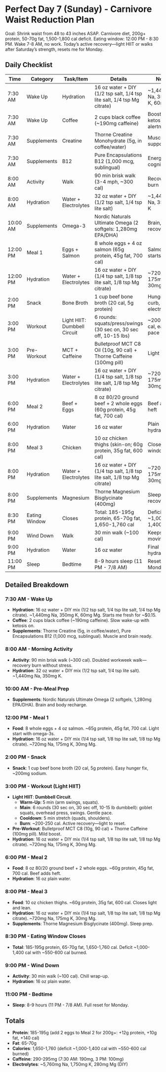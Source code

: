 # Perfect Day 7 (Sunday) - Carnivore Waist Reduction Plan

Goal: Shrink waist from 48 to 43 inches ASAP. Carnivore diet, 200g+ protein, 50-70g fat, 1,500-1,800 cal deficit. Eating window: 12:00 PM - 8:30 PM. Wake 7-8 AM, no work. Today’s active recovery—light HIIT or walks after Saturday’s strength, resets me for Monday.

## Daily Checklist

| Time      | Category       | Task/Item                  | Details                                                                | Notes                           |
|-----------|----------------|----------------------------|------------------------------------------------------------------------|---------------------------------|
| 7:30 AM   | Wake Up        | Hydration                  | 16 oz water + DIY (1/2 tsp salt, 1/4 tsp lite salt, 1/4 tsp Mg citrate) | ~1,440mg Na, 350mg K, 60mg Mg   |
| 7:30 AM   | Wake Up        | Coffee                     | 2 cups black coffee (~190mg caffeine)                                  | Boosts ketosis, alertness       |
| 7:30 AM   | Supplements    | Creatine                   | Thorne Creatine Monohydrate (5g, in coffee/water)                      | Muscle/brain support            |
| 7:30 AM   | Supplements    | B12                        | Pure Encapsulations B12 (1,000 mcg, sublingual)                        | Energy, cognition               |
| 8:00 AM   | Activity       | Walk                       | 90 min brisk walk (3-4 mph, ~300 cal)                                  | Recovery burn                   |
| 8:00 AM   | Hydration      | Water + Electrolytes       | 32 oz water + DIY (1/2 tsp salt, 1/4 tsp lite salt)                    | ~1,440mg Na, 350mg K            |
| 10:00 AM  | Supplements    | Omega-3                    | Nordic Naturals Ultimate Omega (2 softgels: 1,280mg EPA/DHA)           | Brain, recovery                 |
| 12:00 PM  | Meal 1         | Eggs + Salmon              | 8 whole eggs + 4 oz salmon (65g protein, 45g fat, 700 cal)             | Salmon starts light             |
| 12:00 PM  | Hydration      | Water + Electrolytes       | 16 oz water + DIY (1/4 tsp salt, 1/8 tsp lite salt, 1/8 tsp Mg citrate) | ~720mg Na, 175mg K, 30mg Mg     |
| 2:00 PM   | Snack          | Bone Broth                 | 1 cup beef bone broth (20 cal, 5g protein)                             | Hunger curb, electrolytes       |
| 3:00 PM   | Workout        | Light HIIT: Dumbbell Circuit | 6 rounds: squats/press/swings (30 sec on, 30 sec off, 10-15 lbs)       | ~200-250 cal, easy pace         |
| 3:00 PM   | Pre-Workout    | MCT + Caffeine             | Bulletproof MCT C8 Oil (10g, 90 cal) + Thorne Caffeine (100mg pill)    | Light boost                     |
| 3:00 PM   | Hydration      | Water + Electrolytes       | 16 oz water + DIY (1/4 tsp salt, 1/8 tsp lite salt, 1/8 tsp Mg citrate) | ~720mg Na, 175mg K, 30mg Mg     |
| 6:00 PM   | Meal 2         | Beef + Eggs                | 8 oz 80/20 ground beef + 2 whole eggs (60g protein, 45g fat, 700 cal)  | Beef adds heft                  |
| 6:00 PM   | Hydration      | Water                      | 16 oz water                                                            | Plain hydration                 |
| 8:00 PM   | Meal 3         | Chicken                    | 10 oz chicken thighs (skin-on; 60g protein, 35g fat, 600 cal)          | Closes window                   |
| 8:00 PM   | Hydration      | Water + Electrolytes       | 16 oz water + DIY (1/4 tsp salt, 1/8 tsp lite salt, 1/8 tsp Mg citrate) | ~720mg Na, 175mg K, 30mg Mg     |
| 8:00 PM   | Supplements    | Magnesium                  | Thorne Magnesium Bisglycinate (400mg)                                  | Sleep, recovery                 |
| 8:30 PM   | Eating Window  | Closes                     | Total: 185-195g protein, 65-70g fat, 1,650-1,760 cal                   | Deficit ~1,000-1,400 cal        |
| 9:00 PM   | Wind Down      | Walk                       | 30 min walk (~100 cal)                                                 | Keeps me moving                 |
| 9:00 PM   | Hydration      | Water                      | 16 oz water                                                            | Final hydration                 |
| 11:00 PM  | Sleep          | Bedtime                    | 8-9 hours sleep (11 PM - 7/8 AM)                                       | Reset for Monday                |

## Detailed Breakdown

### 7:30 AM - Wake Up
- **Hydration**: 16 oz water + DIY mix (1/2 tsp salt, 1/4 tsp lite salt, 1/4 tsp Mg citrate). ~1,440mg Na, 350mg K, 60mg Mg. Starts me fresh for ~$0.15.
- **Coffee**: 2 cups black coffee (~190mg caffeine). Slow wake-up with ketosis on.
- **Supplements**: Thorne Creatine (5g, in coffee/water), Pure Encapsulations B12 (1,000 mcg, sublingual). Muscle and brain ready.

### 8:00 AM - Morning Activity
- **Activity**: 90 min brisk walk (~300 cal). Doubled workweek walk—recovery burn without stress.
- **Hydration**: 32 oz water + DIY mix (1/2 tsp salt, 1/4 tsp lite salt). ~1,440mg Na, 350mg K.

### 10:00 AM - Pre-Meal Prep
- **Supplements**: Nordic Naturals Ultimate Omega (2 softgels, 1,280mg EPA/DHA). Brain and body recharge.

### 12:00 PM - Meal 1
- **Food**: 8 whole eggs + 4 oz salmon. ~65g protein, 45g fat, 700 cal. Light start with omega-3s.
- **Hydration**: 16 oz water + DIY mix (1/4 tsp salt, 1/8 tsp lite salt, 1/8 tsp Mg citrate). ~720mg Na, 175mg K, 30mg Mg.

### 2:00 PM - Snack
- **Snack**: 1 cup beef bone broth (20 cal, 5g protein). Easy hunger fix, ~200mg sodium.

### 3:00 PM - Workout (Light HIIT)
- **Light HIIT**: **Dumbbell Circuit**.
  - **Warm-Up**: 5 min (arm swings, squats).
  - **Main**: 6 rounds (30 sec on, 30 sec off, 10-15 lb dumbbell): goblet squats, overhead press, swings. Gentle pace.
  - **Cooldown**: 5 min stretch (quads, shoulders).
  - **Burn**: ~200-250 cal. Active recovery—light to reset.
- **Pre-Workout**: Bulletproof MCT C8 (10g, 90 cal) + Thorne Caffeine (100mg pill). Mild boost.
- **Hydration**: 16 oz water + DIY mix (1/4 tsp salt, 1/8 tsp lite salt, 1/8 tsp Mg citrate). ~720mg Na, 175mg K, 30mg Mg.

### 6:00 PM - Meal 2
- **Food**: 8 oz 80/20 ground beef + 2 whole eggs. ~60g protein, 45g fat, 700 cal. Beef adds heft.
- **Hydration**: 16 oz plain water.

### 8:00 PM - Meal 3
- **Food**: 10 oz chicken thighs. ~60g protein, 35g fat, 600 cal. Closes light and lean.
- **Hydration**: 16 oz water + DIY mix (1/4 tsp salt, 1/8 tsp lite salt, 1/8 tsp Mg citrate). ~720mg Na, 175mg K, 30mg Mg.
- **Supplements**: Thorne Magnesium Bisglycinate (400mg). Sleep prep.

### 8:30 PM - Eating Window Closes
- **Total**: 185-195g protein, 65-70g fat, 1,650-1,760 cal. Deficit ~1,000-1,400 cal with ~550-600 cal burned.

### 9:00 PM - Wind Down
- **Activity**: 30 min walk (~100 cal). Chill wrap-up.
- **Hydration**: 16 oz plain water.

### 11:00 PM - Bedtime
- **Sleep**: 8-9 hours (11 PM - 7/8 AM). Full reset for Monday.

## Totals
- **Protein**: 185-195g (add 2 eggs to Meal 2 for 200g+: +12g protein, +10g fat, +140 cal)
- **Fat**: 65-70g
- **Calories**: 1,650-1,760 (deficit ~1,000-1,400 cal with ~550-600 cal burned)
- **Caffeine**: 290-295mg (7:30 AM: 190mg, 3 PM: 100mg)
- **Electrolytes**: ~5,760mg Na, 1,750mg K, 280mg Mg (DIY)
